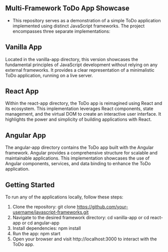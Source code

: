 ## Multi-Framework ToDo App Showcase

* This repository serves as a demonstration of a simple ToDo application implemented using distinct JavaScript frameworks. The project encompasses three separate implementations:

## Vanilla App

Located in the vanilla-app directory, this version showcases the fundamental principles of JavaScript development without relying on any external frameworks. It provides a clear representation of a minimalistic ToDo application, running on a live server.

## React App

Within the react-app directory, the ToDo app is reimagined using React and its ecosystem. This implementation leverages React components, state management, and the virtual DOM to create an interactive user interface. It highlights the power and simplicity of building applications with React.

## Angular App

The angular-app directory contains the ToDo app built with the Angular framework. Angular provides a comprehensive structure for scalable and maintainable applications. This implementation showcases the use of Angular components, services, and data binding to enhance the ToDo application.

## Getting Started

To run any of the applications locally, follow these steps:
1. Clone the repository: git clone https://github.com/your-username/javascript-frameworks.git
2. Navigate to the desired framework directory: cd vanilla-app or cd react-app or cd angular-app
3. Install dependencies: npm install
4. Run the app: npm start
5. Open your browser and visit http://localhost:3000 to interact with the ToDo app.
